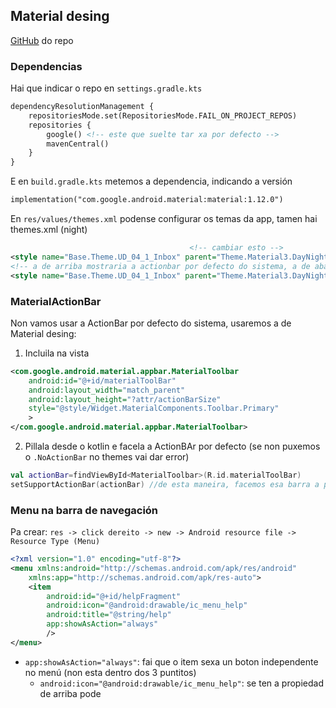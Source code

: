 ## Material desing
[GitHub](https://github.com/material-components/material-components-android/blob/master/docs/getting-started.md) do repo

### Dependencias
Hai que indicar o repo en `settings.gradle.kts`
```xml
dependencyResolutionManagement {
    repositoriesMode.set(RepositoriesMode.FAIL_ON_PROJECT_REPOS)
    repositories {
        google() <!-- este que suelte tar xa por defecto -->
        mavenCentral()
    }
}
```
E en `build.gradle.kts` metemos a dependencia, indicando a versión
```xml
implementation("com.google.android.material:material:1.12.0")
```

En `res/values/themes.xml` podense configurar os temas da app, tamen hai themes.xml (night)
```xml
                                        <!-- cambiar esto -->
<style name="Base.Theme.UD_04_1_Inbox" parent="Theme.Material3.DayNight">
<!-- a de arriba mostraria a actionbar por defecto do sistema, a de abaixo no -->
<style name="Base.Theme.UD_04_1_Inbox" parent="Theme.Material3.DayNight.NoActionBar">
```

### MaterialActionBar
Non vamos usar a ActionBar por defecto do sistema, usaremos a de Material desing:
1. Incluila na vista
```xml
<com.google.android.material.appbar.MaterialToolbar
    android:id="@+id/materialToolBar"
    android:layout_width="match_parent"
    android:layout_height="?attr/actionBarSize"
    style="@style/Widget.MaterialComponents.Toolbar.Primary"
    >
</com.google.android.material.appbar.MaterialToolbar>
```
2. Pillala desde o kotlin e facela a ActionBAr por defecto (se non puxemos o `.NoActionBar` no themes vai dar error)
```kotlin
val actionBar=findViewById<MaterialToolbar>(R.id.materialToolBar)
setSupportActionBar(actionBar) //de esta maneira, facemos esa barra a por defecto da aplicacion
```

### Menu na barra de navegación
Pa crear: `res -> click dereito -> new -> Android resource file -> Resource Type (Menu)`

```xml
<?xml version="1.0" encoding="utf-8"?>
<menu xmlns:android="http://schemas.android.com/apk/res/android"
    xmlns:app="http://schemas.android.com/apk/res-auto">
    <item
        android:id="@+id/helpFragment"
        android:icon="@android:drawable/ic_menu_help"
        android:title="@string/help"
        app:showAsAction="always"
        />
</menu>
```
* `app:showAsAction="always"`: fai que o item sexa un boton independente no menú (non esta dentro dos 3 puntitos)
  * `android:icon="@android:drawable/ic_menu_help"`: se ten a propiedad de arriba pode